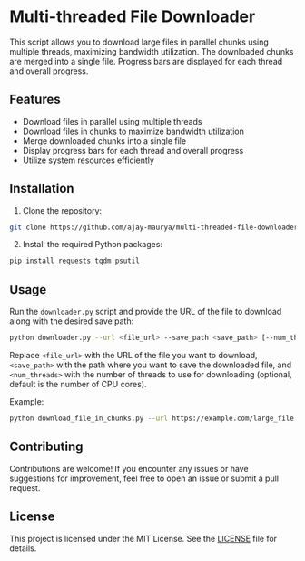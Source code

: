 # Multi-threaded File Downloader

This script allows you to download large files in parallel chunks using multiple threads, maximizing bandwidth utilization. 
The downloaded chunks are merged into a single file. Progress bars are displayed for each thread and overall progress.

## Features

- Download files in parallel using multiple threads
- Download files in chunks to maximize bandwidth utilization
- Merge downloaded chunks into a single file
- Display progress bars for each thread and overall progress
- Utilize system resources efficiently

## Installation

1. Clone the repository:

```bash
git clone https://github.com/ajay-maurya/multi-threaded-file-downloader.git
```

2. Install the required Python packages:

```bash
pip install requests tqdm psutil
```

## Usage

Run the `downloader.py` script and provide the URL of the file to download along with the desired save path:

```bash
python downloader.py --url <file_url> --save_path <save_path> [--num_threads <num_threads>]
```

Replace `<file_url>` with the URL of the file you want to download, `<save_path>` with the path where you want to save the downloaded file, and `<num_threads>` with the number of threads to use for downloading (optional, default is the number of CPU cores).

Example:

```bash
python download_file_in_chunks.py --url https://example.com/large_file.zip --save_path /path/to/save/large_file.zip --num_threads 4
```

## Contributing

Contributions are welcome! If you encounter any issues or have suggestions for improvement, feel free to open an issue or submit a pull request.

## License

This project is licensed under the MIT License. See the [LICENSE](LICENSE) file for details.
